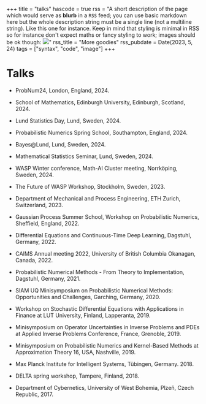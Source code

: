 +++
title = "talks"
hascode = true
rss = "A short description of the page which would serve as **blurb** in a `RSS` feed; you can use basic markdown here but the whole description string must be a single line (not a multiline string). Like this one for instance. Keep in mind that styling is minimal in RSS so for instance don't expect maths or fancy styling to work; images should be ok though: ![](https://upload.wikimedia.org/wikipedia/en/b/b0/Rick_and_Morty_characters.jpg)"
rss_title = "More goodies"
rss_pubdate = Date(2023, 5, 24)
tags = ["syntax", "code", "image"]
+++

# Talks

* ProbNum24, London, England, 2024.

* School of Mathematics, Edinburgh University, Edinburgh, Scotland, 2024. 

* Lund Statistics Day, Lund, Sweden, 2024. 

* Probabilistic Numerics Spring School, Southampton, England, 2024.

* Bayes@Lund, Lund, Sweden, 2024.

* Mathematical Statistics Seminar, Lund, Sweden, 2024.

* WASP Winter conference, Math-AI Cluster meeting, Norrköping, Sweden, 2024.

* The Future of WASP Workshop, Stockholm, Sweden, 2023.

* Department of Mechanical and Process Engineering, ETH Zurich, Switzerland, 2023.

* Gaussian Process Summer School, Workshop on Probabilistic Numerics, Sheffield, England, 2022.

* Differential Equations and Continuous-Time Deep Learning, Dagstuhl, Germany, 2022.

* CAIMS Annual meeting 2022, University of British Columbia Okanagan, Canada, 2022.

* Probabilistic Numerical Methods - From Theory to Implementation, Dagstuhl, Germany, 2021.

* SIAM UQ Minisymposium on Probabilistic Numerical Methods: Opportunities and Challenges, Garching, Germany, 2020.

* Workshop on Stochastic Differential Equations with Applications in Finance at LUT University, Finland, Lapperanta, 2019.

* Minisymposium on Operator Uncertainties in Inverse Problems and PDEs at Applied Inverse Problems Conference, France, Grenoble, 2019.

* Minisymposium on Probabilistic Numerics and Kernel-Based Methods at Approximation Theory 16, USA, Nashville, 2019.

* Max Planck Institute for Intelligent Systems, Tübingen, Germany. 2018.

* DELTA spring workshop, Tampere, Finland, 2018.

* Department of Cybernetics, University of West Bohemia, Plzeň, Czech Republic, 2017.